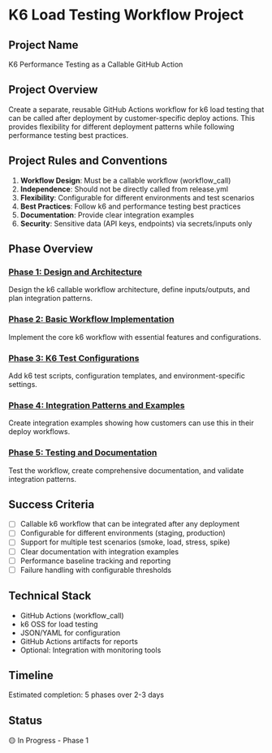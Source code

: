 # K6 Load Testing Workflow Project

## Project Name
K6 Performance Testing as a Callable GitHub Action

## Project Overview
Create a separate, reusable GitHub Actions workflow for k6 load testing that can be called after deployment by customer-specific deploy actions. This provides flexibility for different deployment patterns while following performance testing best practices.

## Project Rules and Conventions
1. **Workflow Design**: Must be a callable workflow (workflow_call)
2. **Independence**: Should not be directly called from release.yml
3. **Flexibility**: Configurable for different environments and test scenarios
4. **Best Practices**: Follow k6 and performance testing best practices
5. **Documentation**: Provide clear integration examples
6. **Security**: Sensitive data (API keys, endpoints) via secrets/inputs only

## Phase Overview

### [Phase 1: Design and Architecture](./phase-1.md)
Design the k6 callable workflow architecture, define inputs/outputs, and plan integration patterns.

### [Phase 2: Basic Workflow Implementation](./phase-2.md)
Implement the core k6 workflow with essential features and configurations.

### [Phase 3: K6 Test Configurations](./phase-3.md)
Add k6 test scripts, configuration templates, and environment-specific settings.

### [Phase 4: Integration Patterns and Examples](./phase-4.md)
Create integration examples showing how customers can use this in their deploy workflows.

### [Phase 5: Testing and Documentation](./phase-5.md)
Test the workflow, create comprehensive documentation, and validate integration patterns.

## Success Criteria
- [ ] Callable k6 workflow that can be integrated after any deployment
- [ ] Configurable for different environments (staging, production)
- [ ] Support for multiple test scenarios (smoke, load, stress, spike)
- [ ] Clear documentation with integration examples
- [ ] Performance baseline tracking and reporting
- [ ] Failure handling with configurable thresholds

## Technical Stack
- GitHub Actions (workflow_call)
- k6 OSS for load testing
- JSON/YAML for configuration
- GitHub Actions artifacts for reports
- Optional: Integration with monitoring tools

## Timeline
Estimated completion: 5 phases over 2-3 days

## Status
🟡 In Progress - Phase 1